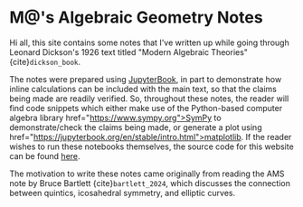# M@'s Algebraic Geometry Notes

Hi all, this site contains some notes that I've written up while going through
Leonard Dickson's 1926 text titled "Modern Algebraic Theories"
{cite}`dickson_book`.

The notes were prepared using <a target="_blank"
href="https://jupyterbook.org/en/stable/intro.html">JupyterBook</a>, in part to
demonstrate how inline calculations can be included with the main text, so that
the claims being made are readily verified. So, throughout these notes, the
reader will find code snippets which either make use of the Python-based
computer algebra library href="https://www.sympy.org">SymPy</a> to
demonstrate/check the claims being made, or generate a plot using
href="https://jupyterbook.org/en/stable/intro.html">matplotlib</a>. If the
reader wishes to run these notebooks themselves, the source code for this
website can be found <a target="_blank"
href="https://github.com/m4tt-willi4ms/ag_notes">here</a>.

The motivation to write these notes came originally from reading the AMS note by
Bruce Bartlett {cite}`bartlett_2024`, which discusses the connection between
quintics, icosahedral symmetry, and elliptic curves.

<!-- ## Table of Contents

```{tableofcontents}
``` -->

